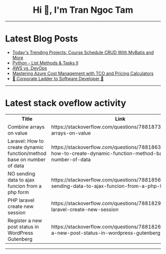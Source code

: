 <h1 align="center">Hi 👋, I'm Tran Ngoc Tam</h1>

---

# Latest Blog Posts 
<!-- BLOG-POST-LIST:START -->
- [Today&#39;s Trending Projects: Course Schedule CRUD With MyBatis and More](https://dev.to/labex/todays-trending-projects-course-schedule-crud-with-mybatis-and-more-eph)
- [Python - List Methods &amp; Tasks II](https://dev.to/amotbeli/python-list-methods-tasks-ii-2cmf)
- [AWS vs. DevOps](https://dev.to/andrewtetzeli/aws-vs-devops-1p82)
- [Mastering Azure Cost Management with TCO and Pricing Calculators](https://dev.to/florence_8042063da11e29d1/mastering-azure-cost-management-with-tco-and-pricing-calculators-124f)
- [🌟 Corporate Ladder to Software Developer 🌟](https://dev.to/muydanny/corporate-ladder-to-software-developer-4cha)
<!-- BLOG-POST-LIST:END -->

---

# Latest stack oveflow activity
<table>
  <tr><th>Title</th><th>Link</th></tr>
  <!-- STACKOVERFLOW:START --><tr><td>Combine arrays on value</td><td>https://stackoverflow.com/questions/78818732/combine-arrays-on-value</td></tr><tr><td>Laravel: How to create dynamic function/method base on number of data</td><td>https://stackoverflow.com/questions/78818635/laravel-how-to-create-dynamic-function-method-base-on-number-of-data</td></tr><tr><td>NO sending data to ajax funcion from a php form</td><td>https://stackoverflow.com/questions/78818564/no-sending-data-to-ajax-funcion-from-a-php-form</td></tr><tr><td>PHP laravel create new session</td><td>https://stackoverflow.com/questions/78818291/php-laravel-create-new-session</td></tr><tr><td>Register a new post status in WordPress Gutenberg</td><td>https://stackoverflow.com/questions/78818265/register-a-new-post-status-in-wordpress-gutenberg</td></tr><!-- STACKOVERFLOW:END -->
</table>

---



